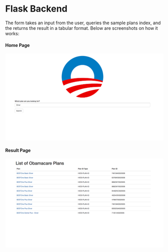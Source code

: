 # Flask Backend

The form takes an input from the user, queries the sample plans index, and the returns the result in a tabular format. Below are screenshots on how it works:  
#### Home Page
![home](screenshots/v1-ss1.png)

#### Result Page
![result](screenshots/v1-ss2.png)